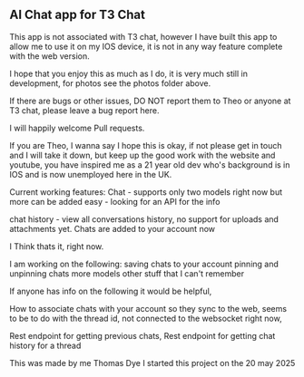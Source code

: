 ## AI Chat app for T3 Chat 


This app is not associated with T3 chat, however I have built this app to allow me to use it on my IOS device, it is not in any way feature complete with the web version. 

I hope that you enjoy this as much as I do, it is very much still in development, for photos see the photos folder above. 


If there are bugs or other issues, DO NOT report them to Theo or anyone at T3 chat, please leave a bug report here. 


I will happily welcome Pull requests.


If you are Theo, I wanna say I hope this is okay, if not please get in touch and I will take it down, but keep up the good work with the website and youtube, you have inspired me as a 21 year old dev who's background is in IOS and is now unemployed here in the UK.

Current working features:
Chat - supports only two models right now but more can be added easy - looking for an API for the info

chat history  - view all conversations history, no support for uploads and attachments yet. 
Chats are added to your account now

I Think thats it, right now. 

I am working on the following:
saving chats to your account
pinning and unpinning chats 
more models
other stuff that I can't remember 






If anyone has info on the following it would be helpful, 

How to associate chats with your account so they sync to the web, seems to be to do with the thread id, not connected to the websocket right now, 

Rest endpoint for getting previous chats,
Rest endpoint for getting chat history for a thread




This was made by me Thomas Dye 
I started this project on the 20 may 2025
